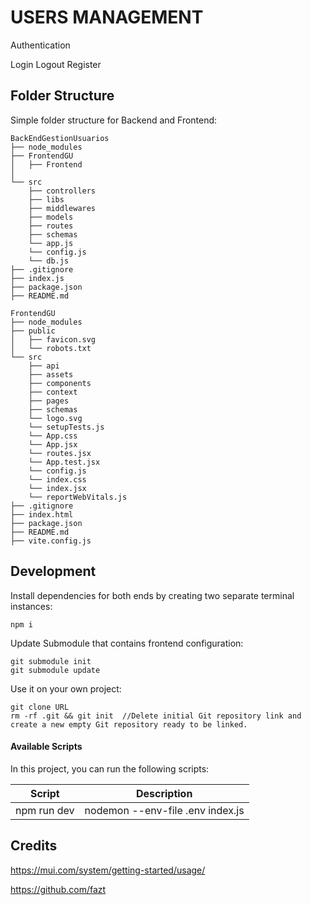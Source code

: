 # USERS MANAGEMENT

Authentication

Login
Logout
Register

## Folder Structure

Simple folder structure for Backend and Frontend:
```
BackEndGestionUsuarios
├── node_modules
├── FrontendGU
│   ├── Frontend
│   
└── src
    ├── controllers
    ├── libs
    ├── middlewares
    ├── models
    ├── routes
    ├── schemas    
    └── app.js
    └── config.js
    └── db.js
├── .gitignore
├── index.js
├── package.json
├── README.md

```
```
FrontendGU
├── node_modules
├── public
│   ├── favicon.svg
│   └── robots.txt
└── src
    ├── api
    ├── assets
    ├── components
    ├── context
    ├── pages
    ├── schemas
    └── logo.svg
    └── setupTests.js
    └── App.css
    └── App.jsx
    └── routes.jsx
    └── App.test.jsx
    └── config.js
    └── index.css
    └── index.jsx
    └── reportWebVitals.js
├── .gitignore
├── index.html
├── package.json
├── README.md
├── vite.config.js
```

## Development

Install dependencies for both ends by creating two separate terminal instances:

```
npm i
```
Update Submodule that contains frontend configuration:
```
git submodule init
git submodule update
```
Use it on your own project:
```
git clone URL
rm -rf .git && git init  //Delete initial Git repository link and create a new empty Git repository ready to be linked.

```

#### Available Scripts

In this project, you can run the following scripts:

| Script        | Description                                             |
| ------------- | ------------------------------------------------------- |
| npm run dev   | nodemon --env-file .env index.js                        |


## Credits

https://mui.com/system/getting-started/usage/

https://github.com/fazt



